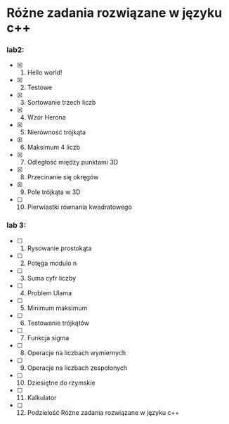 # Różne zadania rozwiązane w języku c++

### lab2:

- [x] 1. Hello world!
- [x] 2. Testowe
- [x] 3. Sortowanie trzech liczb
- [x] 4. Wzór Herona
- [x] 5. Nierówność trójkąta
- [x] 6. Maksimum 4 liczb
- [x] 7. Odległość między punktami 3D
- [x] 8. Przecinanie się okręgów
- [x] 9. Pole trójkąta w 3D
- [ ] 10. Pierwiastki równania kwadratowego

### lab 3:

- [ ] 1. Rysowanie prostokąta
- [ ] 2. Potęga modulo n
- [ ] 3. Suma cyfr liczby
- [ ] 4. Problem Ulama
- [ ] 5. Minimum maksimum
- [ ] 6. Testowanie trójkątów
- [ ] 7. Funkcja sigma
- [ ] 8. Operacje na liczbach wymiernych
- [ ] 9. Operacje na liczbach zespolonych
- [ ] 10. Dziesiętne do rzymskie
- [ ] 11. Kalkulator
- [ ] 12. Podzielość Różne zadania rozwiązane w języku c++

